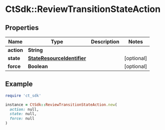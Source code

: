# CtSdk::ReviewTransitionStateAction

## Properties

| Name | Type | Description | Notes |
| ---- | ---- | ----------- | ----- |
| **action** | **String** |  |  |
| **state** | [**StateResourceIdentifier**](StateResourceIdentifier.md) |  | [optional] |
| **force** | **Boolean** |  | [optional] |

## Example

```ruby
require 'ct_sdk'

instance = CtSdk::ReviewTransitionStateAction.new(
  action: null,
  state: null,
  force: null
)
```


